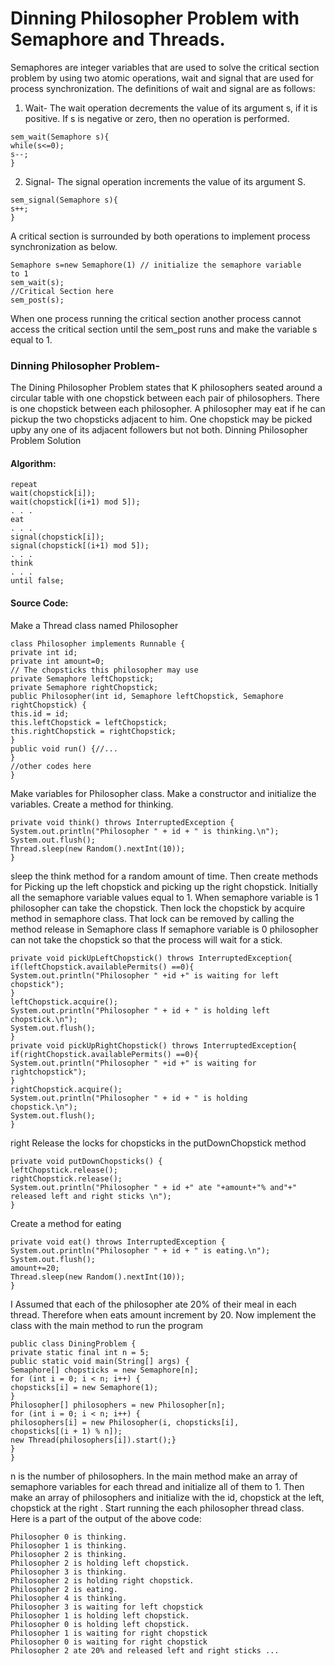 # Dinning Philosopher Problem with Semaphore and Threads.
Semaphores are integer variables that are used to solve the critical section
problem by using two atomic operations, wait and signal that are used for
process synchronization.
The definitions of wait and signal are as follows:
1. Wait- The wait operation decrements the value of its argument s, if it is
positive. If s is negative or zero, then no operation is performed.
``` 
sem_wait(Semaphore s){
while(s<=0);
s--;
} 
```
2. Signal- The signal operation increments the value of its argument S.
```
sem_signal(Semaphore s){
s++;
}
```

A critical section is surrounded by both operations to implement
process synchronization as below.
```
Semaphore s=new Semaphore(1) // initialize the semaphore variable
to 1
sem_wait(s);
//Critical Section here
sem_post(s);
```
When one process running the critical section another process cannot access
the critical section until the sem_post runs and make the variable s equal to 1.

### Dinning Philosopher Problem-
The Dining Philosopher Problem states that K philosophers seated around a
circular table with one chopstick between each pair of philosophers. There is
one chopstick between each philosopher. A philosopher may eat if he can
pickup the two chopsticks adjacent to him. One chopstick may be picked upby any one of its adjacent followers but not both.
Dinning Philosopher Problem Solution
#### Algorithm:
```
repeat
wait(chopstick[i]);
wait(chopstick[(i+1) mod 5]);
. . .
eat
. . .
signal(chopstick[i]);
signal(chopstick[(i+1) mod 5]);
. . .
think
. . .
until false;
```
#### Source Code:
Make a Thread class named Philosopher
```
class Philosopher implements Runnable {
private int id;
private int amount=0;
// The chopsticks this philosopher may use
private Semaphore leftChopstick;
private Semaphore rightChopstick;
public Philosopher(int id, Semaphore leftChopstick, Semaphore
rightChopstick) {
this.id = id;
this.leftChopstick = leftChopstick;
this.rightChopstick = rightChopstick;
}
public void run() {//...
}
//other codes here
}
```
Make variables for Philosopher class. Make a constructor and initialize the
variables.
Create a method for thinking.
```
private void think() throws InterruptedException {
System.out.println("Philosopher " + id + " is thinking.\n");
System.out.flush();
Thread.sleep(new Random().nextInt(10));
}
```
sleep the think method for a random amount of time.
Then create methods for Picking up the left chopstick and picking up the right
chopstick.
Initially all the semaphore variable values equal to 1. When semaphore variable
is 1 philosopher can take the chopstick. Then lock the chopstick by acquire
method in semaphore class. That lock can be removed by calling the method
release in Semaphore class
If semaphore variable is 0 philosopher can not take the chopstick so that the
process will wait for a stick.
```
private void pickUpLeftChopstick() throws InterruptedException{
if(leftChopstick.availablePermits() ==0){
System.out.println("Philosopher " +id +" is waiting for left
chopstick");
}
leftChopstick.acquire();
System.out.println("Philosopher " + id + " is holding left
chopstick.\n");
System.out.flush();
}
private void pickUpRightChopstick() throws InterruptedException{
if(rightChopstick.availablePermits() ==0){
System.out.println("Philosopher " +id +" is waiting for rightchopstick");
}
rightChopstick.acquire();
System.out.println("Philosopher " + id + " is holding
chopstick.\n");
System.out.flush();
}
```
right
Release the locks for chopsticks in the putDownChopstick method
```
private void putDownChopsticks() {
leftChopstick.release();
rightChopstick.release();
System.out.println("Philosopher " + id +" ate "+amount+"% and"+"
released left and right sticks \n");
}
```
Create a method for eating
```
private void eat() throws InterruptedException {
System.out.println("Philosopher " + id + " is eating.\n");
System.out.flush();
amount+=20;
Thread.sleep(new Random().nextInt(10));
}
```
I Assumed that each of the philosopher ate 20% of their meal in each thread.
Therefore when eats amount increment by 20.
Now implement the class with the main method to run the program
```
public class DiningProblem {
private static final int n = 5;
public static void main(String[] args) {
Semaphore[] chopsticks = new Semaphore[n];
for (int i = 0; i < n; i++) {
chopsticks[i] = new Semaphore(1);
}
Philosopher[] philosophers = new Philosopher[n];
for (int i = 0; i < n; i++) {
philosophers[i] = new Philosopher(i, chopsticks[i],
chopsticks[(i + 1) % n]);
new Thread(philosophers[i]).start();}
}
}
```
n is the number of philosophers. In the main method make an array of
semaphore variables for each thread and initialize all of them to 1. Then make an
array of philosophers and initialize with the id, chopstick at the left, chopstick at
the right . Start running the each philosopher thread class.
Here is a part of the output of the above code:
```
Philosopher 0 is thinking.
Philosopher 1 is thinking.
Philosopher 2 is thinking.
Philosopher 2 is holding left chopstick.
Philosopher 3 is thinking.
Philosopher 2 is holding right chopstick.
Philosopher 2 is eating.
Philosopher 4 is thinking.
Philosopher 3 is waiting for left chopstick
Philosopher 1 is holding left chopstick.
Philosopher 0 is holding left chopstick.
Philosopher 1 is waiting for right chopstick
Philosopher 0 is waiting for right chopstick
Philosopher 2 ate 20% and released left and right sticks ...
```


